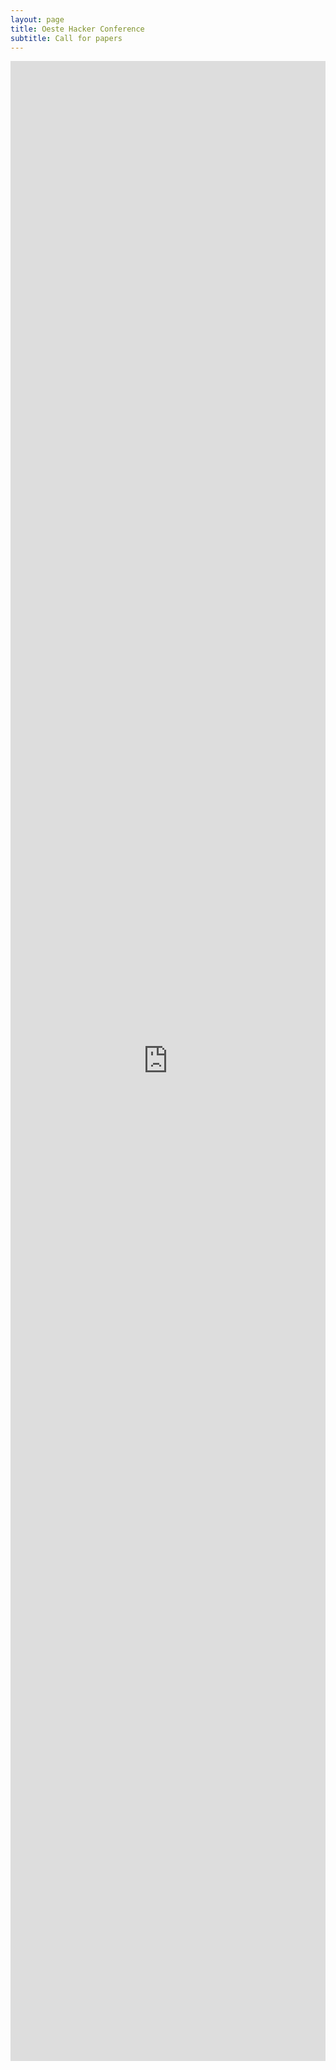```yaml
---
layout: page
title: Oeste Hacker Conference
subtitle: Call for papers
---
```


<style>


iframe {
  overflow: hidden;
}
</style>

<iframe src="https://docs.google.com/forms/d/e/1FAIpQLSemQgtIkzxs2X0YVeUwTN8MApVP_mNOpbfiT4Y63c6ReRQ60w/viewform?embedded=true" frameborder="0" marginheight="0" marginwidth="0" style="width: 100%; height: 3200px; border: none;" scrolling="no">Carregando…</iframe>
